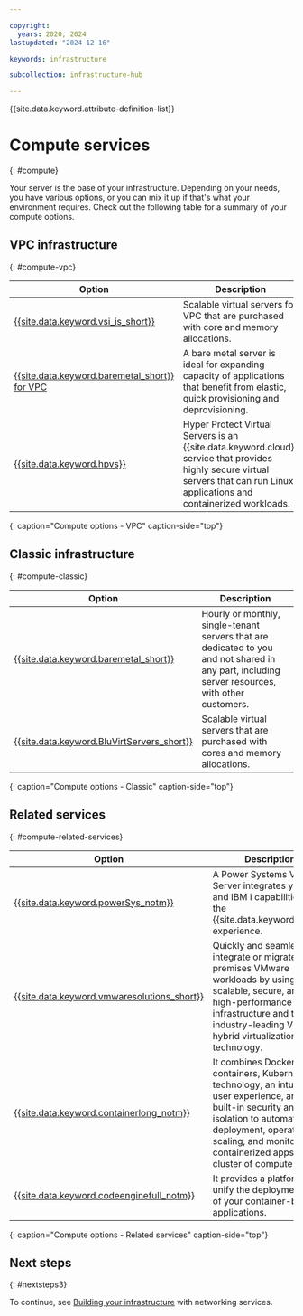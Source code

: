 ```yaml
---

copyright:
  years: 2020, 2024
lastupdated: "2024-12-16"

keywords: infrastructure

subcollection: infrastructure-hub

---
```


{{site.data.keyword.attribute-definition-list}}

# Compute services
{: #compute}

Your server is the base of your infrastructure. Depending on your needs, you have various options, or you can mix it up if that's what your environment requires. Check out the following table for a summary of your compute options.

## VPC infrastructure
{: #compute-vpc}

| Option | Description |
|--------|---------------|
| [{{site.data.keyword.vsi_is_short}}](/docs/vpc?topic=vpc-about-advanced-virtual-servers) | Scalable virtual servers for VPC that are purchased with core and memory allocations. |
| [{{site.data.keyword.baremetal_short}} for VPC](/docs/vpc?topic=vpc-about-bare-metal-servers) | A bare metal server is ideal for expanding capacity of applications that benefit from elastic, quick provisioning and deprovisioning.|
| [{{site.data.keyword.hpvs}}](/docs/vpc?topic=vpc-about-se#about-hyper-protect-virtual-servers-for-vpc) | Hyper Protect Virtual Servers is an {{site.data.keyword.cloud}} service that provides highly secure virtual servers that can run Linux applications and containerized workloads. |
{: caption="Compute options - VPC" caption-side="top"}

## Classic infrastructure
{: #compute-classic}

| Option | Description |
|--------|---------------|
| [{{site.data.keyword.baremetal_short}}](/docs/bare-metal?topic=bare-metal-about-bm#about-bm)  | Hourly or monthly, single-tenant servers that are dedicated to you and not shared in any part, including server resources, with other customers. |
| [{{site.data.keyword.BluVirtServers_short}}](/docs/virtual-servers?topic=virtual-servers-getting-started-tutorial) | Scalable virtual servers that are purchased with cores and memory allocations. |
{: caption="Compute options - Classic" caption-side="top"}

## Related services
{: #compute-related-services}

| Option | Description |
|--------|---------------|
| [{{site.data.keyword.powerSys_notm}}](/docs/power-iaas?topic=power-iaas-getting-started) | A Power Systems Virtual Server integrates your AIX and IBM i capabilities into the {{site.data.keyword.cloud}} experience. |
| [{{site.data.keyword.vmwaresolutions_short}}](/docs/vmwaresolutions?topic=vmwaresolutions-getting-started) | Quickly and seamlessly integrate or migrate on-premises VMware workloads by using scalable, secure, and high-performance infrastructure and the industry-leading VMware hybrid virtualization technology. |
| [{{site.data.keyword.containerlong_notm}}](/docs/containers?topic=containers-getting-started) | It combines Docker containers, Kubernetes technology, an intuitive user experience, and built-in security and isolation to automate the deployment, operation, scaling, and monitoring of containerized apps in a cluster of compute hosts. |
| [{{site.data.keyword.codeenginefull_notm}}](/docs/codeengine?topic=codeengine-getting-started) | It provides a platform to unify the deployment of all of your container-based applications. |
{: caption="Compute options - Related services" caption-side="top"}

## Next steps
{: #nextsteps3}

To continue, see [Building your infrastructure](/docs/infrastructure-hub?topic=infrastructure-hub-network) with networking services.

